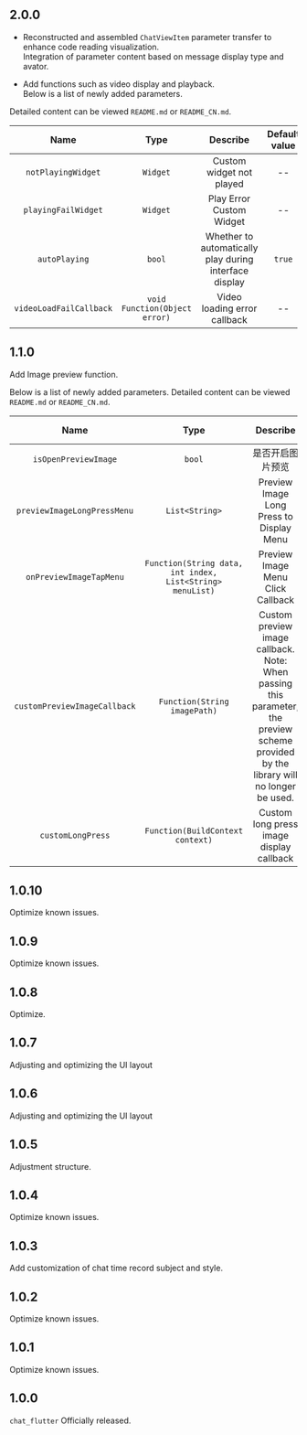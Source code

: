 
## 2.0.0

- Reconstructed and assembled `ChatViewItem` parameter transfer to enhance code reading visualization. <br />
Integration of parameter content based on message display type and avator.


- Add functions such as video display and playback. <br />
Below is a list of newly added parameters. <br />


Detailed content can be viewed `README.md` or `README_CN.md`.

| Name | Type | Describe | Default value |
| :----: | :----: | :----: | :----: |
| `notPlayingWidget` | `Widget` | Custom widget not played  | -- |
| `playingFailWidget` | `Widget` | Play Error Custom Widget  | -- |
| `autoPlaying` | `bool` | Whether to automatically play during interface display  | `true` |
| `videoLoadFailCallback` | `void Function(Object error)` | Video loading error callback  | -- |


## 1.1.0

Add Image preview function.

Below is a list of newly added parameters.
Detailed content can be viewed `README.md` or `README_CN.md`.

| Name | Type | Describe | Default value |
| :----: | :----: | :----: | :----: |
| `isOpenPreviewImage` | `bool` | 是否开启图片预览  | `false` |
| `previewImageLongPressMenu` | `List<String>` | Preview Image Long Press to Display Menu  | -- |
| `onPreviewImageTapMenu` | `Function(String data, int index, List<String> menuList)` | Preview Image Menu Click Callback  | -- |
| `customPreviewImageCallback` | `Function(String imagePath)` | Custom preview image callback. Note: When passing this parameter, the preview scheme provided by the library will no longer be used.  | -- |
| `customLongPress` | `Function(BuildContext context)` | Custom long press image display callback  | -- |

## 1.0.10

Optimize known issues.

## 1.0.9

Optimize known issues.

## 1.0.8

Optimize.

## 1.0.7

Adjusting and optimizing the UI layout

## 1.0.6

Adjusting and optimizing the UI layout

## 1.0.5

Adjustment structure.

## 1.0.4

Optimize known issues.

## 1.0.3

Add customization of chat time record subject and style.

## 1.0.2

Optimize known issues.

## 1.0.1

Optimize known issues.

## 1.0.0

`chat_flutter` Officially released.

